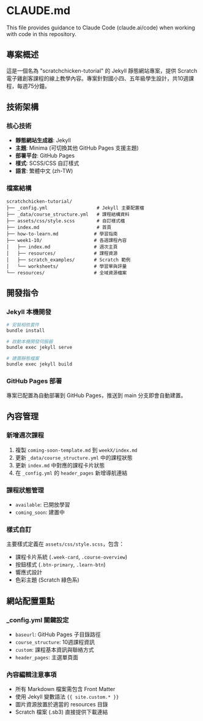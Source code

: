 # CLAUDE.md

This file provides guidance to Claude Code (claude.ai/code) when working with code in this repository.

## 專案概述

這是一個名為 "scratchchicken-tutorial" 的 Jekyll 靜態網站專案，提供 Scratch 電子雞創客課程的線上教學內容。專案針對國小四、五年級學生設計，共10週課程，每週75分鐘。

## 技術架構

### 核心技術
- **靜態網站生成器**: Jekyll
- **主題**: Minima (可切換其他 GitHub Pages 支援主題)
- **部署平台**: GitHub Pages
- **樣式**: SCSS/CSS 自訂樣式
- **語言**: 繁體中文 (zh-TW)

### 檔案結構
```
scratchchicken-tutorial/
├── _config.yml                  # Jekyll 主要配置檔
├── _data/course_structure.yml   # 課程結構資料
├── assets/css/style.scss        # 自訂樣式檔
├── index.md                     # 首頁
├── how-to-learn.md             # 學習指南
├── week1-10/                   # 各週課程內容
│   ├── index.md                # 週次主頁
│   ├── resources/              # 課程資源
│   ├── scratch_examples/       # Scratch 範例
│   └── worksheets/             # 學習單與評量
└── resources/                  # 全域資源檔案
```

## 開發指令

### Jekyll 本機開發
```bash
# 安裝相依套件
bundle install

# 啟動本機開發伺服器
bundle exec jekyll serve

# 建置靜態檔案
bundle exec jekyll build
```

### GitHub Pages 部署
專案已配置為自動部署到 GitHub Pages，推送到 main 分支即會自動建置。

## 內容管理

### 新增週次課程
1. 複製 `coming-soon-template.md` 到 `weekX/index.md`
2. 更新 `_data/course_structure.yml` 中的課程狀態
3. 更新 `index.md` 中對應的課程卡片狀態
4. 在 `_config.yml` 的 `header_pages` 新增導航連結

### 課程狀態管理
- `available`: 已開放學習
- `coming_soon`: 建置中

### 樣式自訂
主要樣式定義在 `assets/css/style.scss`，包含：
- 課程卡片系統 (`.week-card`, `.course-overview`)
- 按鈕樣式 (`.btn-primary`, `.learn-btn`)
- 響應式設計
- 色彩主題 (Scratch 綠色系)

## 網站配置重點

### _config.yml 關鍵設定
- `baseurl`: GitHub Pages 子目錄路徑
- `course_structure`: 10週課程資訊
- `custom`: 課程基本資訊與聯絡方式
- `header_pages`: 主選單頁面

### 內容編輯注意事項
- 所有 Markdown 檔案需包含 Front Matter
- 使用 Jekyll 變數語法 `{{ site.custom.* }}`
- 圖片資源放置於適當的 resources 目錄
- Scratch 檔案 (.sb3) 直接提供下載連結